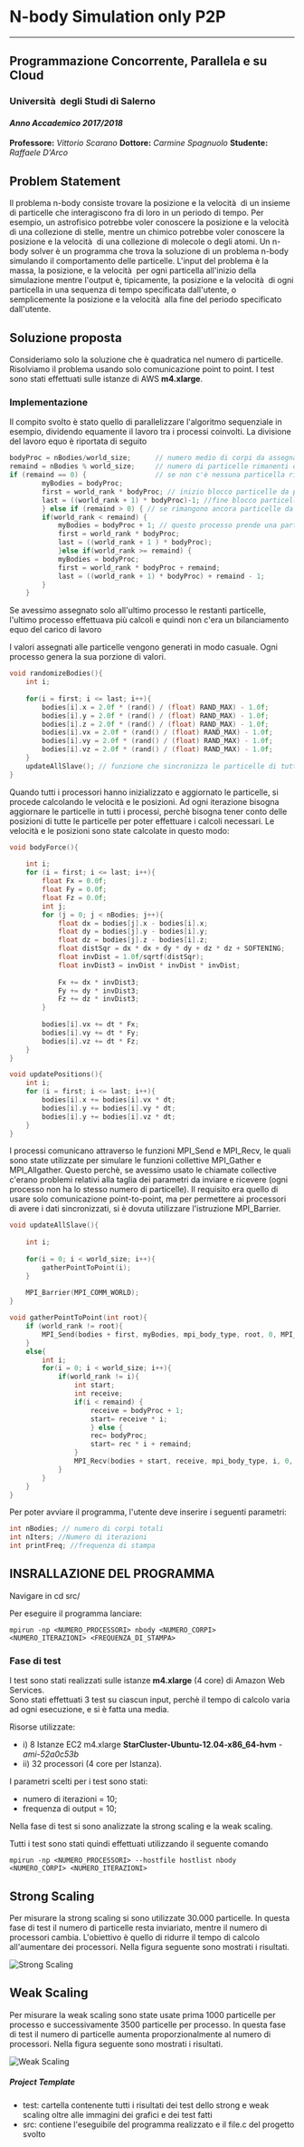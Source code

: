 # N-body Simulation only P2P

***
## Programmazione Concorrente, Parallela e su Cloud

### Università  degli Studi di Salerno

#### *Anno Accademico 2017/2018*

**Professore:** _Vittorio Scarano_
**Dottore:** _Carmine Spagnuolo_
**Studente:** _Raffaele D'Arco_ 

## Problem Statement  

Il problema n-body consiste trovare la posizione e la velocità  di un insieme di particelle che interagiscono fra di loro in un periodo di tempo. 
Per esempio, un astrofisico potrebbe voler conoscere la posizione e la velocità  di una collezione di stelle, 
mentre un chimico potrebbe voler conoscere la posizione e la velocità  di una collezione di molecole o degli atomi. 
Un n-body solver è un programma che trova la soluzione di un problema n-body simulando il comportamento delle particelle. 
L'input del problema è la massa, la posizione, e la velocità  per ogni particella all'inizio della simulazione mentre l'output
è, tipicamente, la posizione e la velocità  di ogni particella in una sequenza di tempo specificata dall'utente, 
o semplicemente la posizione e la velocità  alla fine del periodo specificato dall'utente.

## Soluzione proposta

Consideriamo solo la soluzione che è quadratica nel numero di particelle.
Risolviamo il problema usando solo comunicazione point to point.
I test sono stati effettuati sulle istanze di AWS **m4.xlarge**. 

### Implementazione

Il compito svolto è stato quello di parallelizzare l'algoritmo sequenziale in esempio, dividendo equamente il lavoro tra i processi coinvolti.
La divisione del lavoro equo è riportata di seguito

```c
bodyProc = nBodies/world_size;		// numero medio di corpi da assegnare agli slave (numero ideale è solo se è divisibile per il numero di processi)
remaind = nBodies % world_size;	    // numero di particelle rimanenti da distribuire
if (remaind == 0) {					// se non c'è nessuna particella rimamente allora il numero medio di corpi è ideale ed è distribuito equamente
		myBodies = bodyProc;
		first = world_rank * bodyProc; // inizio blocco particelle da prendere
		last = ((world_rank + 1) * bodyProc)-1; //fine blocco particelle da prendere
		} else if (remaind > 0) { // se rimangono ancora particelle da assegnare
		if(world_rank < remaind) {
			myBodies = bodyProc + 1; // questo processo prende una particella in più
			first = world_rank * bodyProc;
			last = ((world_rank + 1 ) * bodyProc);
			}else if(world_rank >= remaind) {
			myBodies = bodyProc;
			first = world_rank * bodyProc + remaind;
			last = ((world_rank + 1) * bodyProc) + remaind - 1;
		}
	}
```

Se avessimo assegnato solo all'ultimo processo le restanti particelle, l'ultimo processo effettuava più calcoli e quindi non c'era un bilanciamento equo del carico di lavoro

I valori assegnati alle particelle vengono generati in modo casuale. Ogni processo genera la sua porzione di valori. 

```c
void randomizeBodies(){
    int i;	
	
    for(i = first; i <= last; i++){
		bodies[i].x = 2.0f * (rand() / (float) RAND_MAX) - 1.0f;
		bodies[i].y = 2.0f * (rand() / (float) RAND_MAX) - 1.0f;
		bodies[i].z = 2.0f * (rand() / (float) RAND_MAX) - 1.0f;
		bodies[i].vx = 2.0f * (rand() / (float) RAND_MAX) - 1.0f;
		bodies[i].vy = 2.0f * (rand() / (float) RAND_MAX) - 1.0f;
		bodies[i].vz = 2.0f * (rand() / (float) RAND_MAX) - 1.0f;
	}
    updateAllSlave(); // funzione che sincronizza le particelle di tutti i processori
}
```

Quando tutti i processori hanno inizializzato e aggiornato le particelle, si procede calcolando le velocità e le posizioni.
Ad ogni iterazione bisogna aggiornare le particelle in tutti i processi, perchè bisogna tener conto delle posizioni di tutte le particelle per poter effettuare i calcoli necessari.
Le velocità e le posizioni sono state calcolate in questo modo:

```c
void bodyForce(){
	
	int i;
	for (i = first; i <= last; i++){
		float Fx = 0.0f;
		float Fy = 0.0f;
		float Fz = 0.0f;
		int j;
		for (j = 0; j < nBodies; j++){
			float dx = bodies[j].x - bodies[i].x;
			float dy = bodies[j].y - bodies[i].y;
			float dz = bodies[j].z - bodies[i].z;
			float distSqr = dx * dx + dy * dy + dz * dz + SOFTENING;
			float invDist = 1.0f/sqrtf(distSqr);
			float invDist3 = invDist * invDist * invDist;
			
			Fx += dx * invDist3;
			Fy += dy * invDist3;
			Fz += dz * invDist3;
		}
		
		bodies[i].vx += dt * Fx;
		bodies[i].vy += dt * Fy;
		bodies[i].vz += dt * Fz;
	}
}

void updatePositions(){
	int i;
	for (i = first; i <= last; i++){
		bodies[i].x += bodies[i].vx * dt;
		bodies[i].y += bodies[i].vy * dt;
		bodies[i].y += bodies[i].vz * dt;
	}
}
```
I processi comunicano attraverso le funzioni MPI_Send e MPI_Recv, le quali sono state utilizzate per simulare le funzioni collettive MPI_Gather e MPI_Allgather.
Questo perchè, se avessimo usato le chiamate collective c'erano problemi relativi alla taglia dei parametri da inviare e ricevere (ogni processo non ha lo stesso numero di particelle).
Il requisito era quello di usare solo comunicazione point-to-point, ma per permettere ai processori di avere i dati sincronizzati, si è dovuta utilizzare l'istruzione MPI_Barrier.

```c
void updateAllSlave(){
	
	int i;
	
	for(i = 0; i < world_size; i++){
        gatherPointToPoint(i);
	}
	
	MPI_Barrier(MPI_COMM_WORLD);
}

void gatherPointToPoint(int root){
	if (world_rank != root){
		MPI_Send(bodies + first, myBodies, mpi_body_type, root, 0, MPI_COMM_WORLD);
	}
	else{
		int i;
		for(i = 0; i < world_size; i++){
			if(world_rank != i){
				int start;
				int receive;
				if(i < remaind) {
					receive = bodyProc + 1;
					start= receive * i; 
					} else {
					rec= bodyProc;
					start= rec * i + remaind;
				}
				MPI_Recv(bodies + start, receive, mpi_body_type, i, 0, MPI_COMM_WORLD, MPI_STATUS_IGNORE);
			}
		}
	}
}
```
Per poter avviare il programma, l'utente deve inserire i seguenti parametri:

```c
int nBodies; // numero di corpi totali
int nIters; //Numero di iterazioni
int printFreq; //frequenza di stampa
```

## INSRALLAZIONE DEL PROGRAMMA

Navigare in 
cd src/

Per eseguire il programma lanciare:

```
mpirun -np <NUMERO_PROCESSORI> nbody <NUMERO_CORPI> <NUMERO_ITERAZIONI> <FREQUENZA_DI_STAMPA>
```

### Fase di test

I test sono stati realizzati sulle istanze __m4.xlarge__ (4 core) di Amazon Web Services.  
Sono stati effettuati 3 test su ciascun input, perchè il tempo di calcolo varia ad ogni esecuzione, e si è fatta una media.

Risorse utilizzate:

* i) 8 Istanze EC2 m4.xlarge **StarCluster-Ubuntu-12.04-x86_64-hvm** - _ami-52a0c53b_
* ii) 32 processori (4 core per Istanza).

I parametri scelti per i test sono stati:
- numero di iterazioni = 10;
- frequenza di output = 10;

Nella fase di test si sono analizzate la strong scaling e la weak scaling.

Tutti i test sono stati quindi effettuati utilizzando il seguente comando 
```
mpirun -np <NUMERO_PROCESSORI> --hostfile hostlist nbody <NUMERO_CORPI> <NUMERO_ITERAZIONI>
```
## Strong Scaling

Per misurare la strong scaling si sono utilizzate 30.000 particelle.
In questa fase di test il numero di particelle resta inviariato, mentre il numero di processori cambia.
L'obiettivo è quello di ridurre il tempo di calcolo all'aumentare dei processori.
Nella figura seguente sono mostrati i risultati.

![Strong Scaling](test/strong.JPG)


## Weak Scaling

Per misurare la weak scaling sono state usate prima 1000 particelle per processo e successivamente 3500 particelle per processo.
In questa fase di test il numero di particelle aumenta proporzionalmente al numero di processori.
Nella figura seguente sono mostrati i risultati.

![Weak Scaling](test/weak.JPG)


##### Project Template

- test: cartella contenente tutti i risultati dei test dello strong e weak scaling oltre alle immagini dei grafici e dei test fatti
- src: contiene l'eseguibile del programma realizzato e il file.c del progetto svolto

